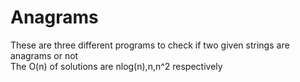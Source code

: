 # Anagrams
These are three different programs to check
if two given strings are anagrams or not</br>
The O(n) of solutions are nlog(n),n,n^2 respectively

